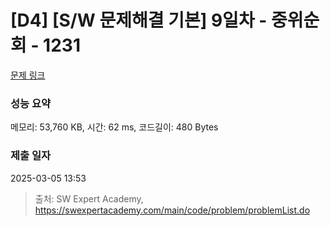 # [D4] [S/W 문제해결 기본] 9일차 - 중위순회 - 1231 

[문제 링크](https://swexpertacademy.com/main/code/problem/problemDetail.do?contestProbId=AV140YnqAIECFAYD) 

### 성능 요약

메모리: 53,760 KB, 시간: 62 ms, 코드길이: 480 Bytes

### 제출 일자

2025-03-05 13:53



> 출처: SW Expert Academy, https://swexpertacademy.com/main/code/problem/problemList.do